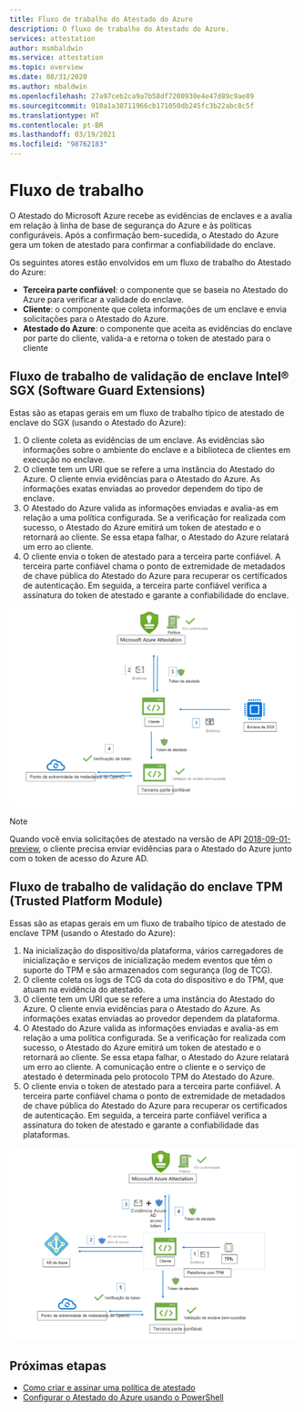 ```yaml
---
title: Fluxo de trabalho do Atestado do Azure
description: O fluxo de trabalho do Atestado do Azure.
services: attestation
author: msmbaldwin
ms.service: attestation
ms.topic: overview
ms.date: 08/31/2020
ms.author: mbaldwin
ms.openlocfilehash: 27a97ceb2ca9a7b58df7200930e4e47d89c9ae89
ms.sourcegitcommit: 910a1a38711966cb171050db245fc3b22abc8c5f
ms.translationtype: HT
ms.contentlocale: pt-BR
ms.lasthandoff: 03/19/2021
ms.locfileid: "98762183"
---
```

# <a name="workflow"></a>Fluxo de trabalho

O Atestado do Microsoft Azure recebe as evidências de enclaves e a avalia em relação à linha de base de segurança do Azure e às políticas configuráveis. Após a confirmação bem-sucedida, o Atestado do Azure gera um token de atestado para confirmar a confiabilidade do enclave.

Os seguintes atores estão envolvidos em um fluxo de trabalho do Atestado do Azure:

- **Terceira parte confiável**: o componente que se baseia no Atestado do Azure para verificar a validade do enclave. 
- **Cliente**: o componente que coleta informações de um enclave e envia solicitações para o Atestado do Azure. 
- **Atestado do Azure**: o componente que aceita as evidências do enclave por parte do cliente, valida-a e retorna o token de atestado para o cliente


## <a name="intel-software-guard-extensions-sgx-enclave-validation-work-flow"></a>Fluxo de trabalho de validação de enclave Intel® SGX (Software Guard Extensions)

Estas são as etapas gerais em um fluxo de trabalho típico de atestado de enclave do SGX (usando o Atestado do Azure):

1. O cliente coleta as evidências de um enclave. As evidências são informações sobre o ambiente do enclave e a biblioteca de clientes em execução no enclave.
1. O cliente tem um URI que se refere a uma instância do Atestado do Azure. O cliente envia evidências para o Atestado do Azure. As informações exatas enviadas ao provedor dependem do tipo de enclave.
1. O Atestado do Azure valida as informações enviadas e avalia-as em relação a uma política configurada. Se a verificação for realizada com sucesso, o Atestado do Azure emitirá um token de atestado e o retornará ao cliente. Se essa etapa falhar, o Atestado do Azure relatará um erro ao cliente. 
1. O cliente envia o token de atestado para a terceira parte confiável. A terceira parte confiável chama o ponto de extremidade de metadados de chave pública do Atestado do Azure para recuperar os certificados de autenticação. Em seguida, a terceira parte confiável verifica a assinatura do token de atestado e garante a confiabilidade do enclave. 

![Fluxo de validação do enclave SGX](./media/sgx-validation-flow.png)

> [!Note]
> Quando você envia solicitações de atestado na versão de API [2018-09-01-preview](https://github.com/Azure/azure-rest-api-specs/tree/master/specification/attestation/data-plane/Microsoft.Attestation/stable/2018-09-01-preview), o cliente precisa enviar evidências para o Atestado do Azure junto com o token de acesso do Azure AD.

## <a name="trusted-platform-module-tpm-enclave-validation-work-flow"></a>Fluxo de trabalho de validação do enclave TPM (Trusted Platform Module)

Essas são as etapas gerais em um fluxo de trabalho típico de atestado de enclave TPM (usando o Atestado do Azure):

1.  Na inicialização do dispositivo/da plataforma, vários carregadores de inicialização e serviços de inicialização medem eventos que têm o suporte do TPM e são armazenados com segurança (log de TCG).
2.  O cliente coleta os logs de TCG da cota do dispositivo e do TPM, que atuam na evidência do atestado.
3.  O cliente tem um URI que se refere a uma instância do Atestado do Azure. O cliente envia evidências para o Atestado do Azure. As informações exatas enviadas ao provedor dependem da plataforma.
4.  O Atestado do Azure valida as informações enviadas e avalia-as em relação a uma política configurada. Se a verificação for realizada com sucesso, o Atestado do Azure emitirá um token de atestado e o retornará ao cliente. Se essa etapa falhar, o Atestado do Azure relatará um erro ao cliente. A comunicação entre o cliente e o serviço de atestado é determinada pelo protocolo TPM do Atestado do Azure.
5.  O cliente envia o token de atestado para a terceira parte confiável. A terceira parte confiável chama o ponto de extremidade de metadados de chave pública do Atestado do Azure para recuperar os certificados de autenticação. Em seguida, a terceira parte confiável verifica a assinatura do token de atestado e garante a confiabilidade das plataformas.

![Fluxo de validação do TPM](./media/tpm-validation-flow.png)

## <a name="next-steps"></a>Próximas etapas
- [Como criar e assinar uma política de atestado](author-sign-policy.md)
- [Configurar o Atestado do Azure usando o PowerShell](quickstart-powershell.md)

